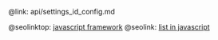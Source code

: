 @link: api/settings_id_config.md

@seolinktop: [javascript framework](https://webix.com)
@seolink: [list in javascript](https://webix.com/widget/list/)
